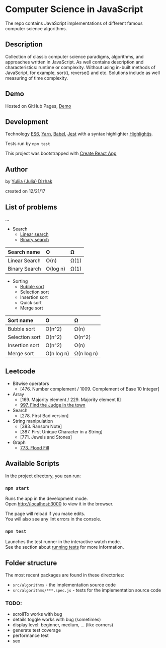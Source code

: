 # Computer Science in JavaScript
The repo contains JavaScript implementations of different famous computer science algorithms.

## Description
Collection of classic computer science paradigms, algorithms, and approaches written in JavaScript.
As well contains description and characteristics: runtime or complexity.
Without using in-built methods of JavaScript, for example, sort(), reverse() and etc.
Solutions include as well measuring of time complexity.

## Demo
Hosted on GitHub Pages, [Demo](https://julia-dizhak.github.io/javascript-algorithms/)

## Development
Technology
[ES6](http://es6-features.org/), [Yarn](https://yarnpkg.com/), [Babel](https://babeljs.io/), [Jest](https://facebook.github.io/jest/) with a syntax highlighter [Highlightjs](https://highlightjs.org/).

Tests run by `npm test`

This project was bootstrapped with [Create React App](https://github.com/facebook/create-react-app)

## Author

by [Yuliia (Julia) Dizhak](https://github.com/julia-dizhak)

created on 12/21/17

## List of problems

...
* Search
    * [Linear search](https://github.com/julia-dizhak/javascript-algorithms/blob/master/src/algorithms/search/find-index.js)
    * [Binary search](https://github.com/julia-dizhak/javascript-algorithms/blob/master/src/algorithms/search/binary-search.js)

| Search name       | O          | Ω      |
| :---              | :---       | :---   |
| Linear Search     | O(n)       | Ω(1)   |
| Binary Search     | O(log n)   | Ω(1)   |

* Sorting
    * [Bubble sort](https://github.com/julia-dizhak/javascript-algorithms/blob/master/src/algorithms/sorting/bubble-sort.js)
    * Selection sort
    * Insertion sort
    * Quick sort
    * Merge sort

| Sort name       | O           | Ω          |
| :---            | :---        | :---       |
| Bubble sort     | O(n^2)      | Ω(n)       |
| Selection sort  | O(n^2)      | Ω(n^2)     |
| Insertion sort  | O(n^2)      | Ω(n)       |
| Merge sort      | O(n log n)  | Ω(n log n) |



## Leetcode

* Bitwise operators
    * [476. Number complement / 1009. Complement of Base 10 Integer]
* Array
    * [169. Majority element / 229. Majority element II]
    * [997. Find the Judge in the town](https://github.com/julia-dizhak/javascript-algorithms/blob/master/src/leetcode/array/997-find-judge.js)
* Search
    * [278. First Bad version]
* String manipulation
    * [383. Ransom Note]
    * [387. First Unique Character in a String]
    * [771. Jewels and Stones]
* Graph
    * [773. Flood Fill](https://github.com/julia-dizhak/javascript-algorithms/blob/master/src/leetcode/graph/dfs/773-flood-fill.js)

## Available Scripts

In the project directory, you can run:

### `npm start`

Runs the app in the development mode.<br />
Open [http://localhost:3000](http://localhost:3000) to view it in the browser.

The page will reload if you make edits.<br />
You will also see any lint errors in the console.

### `npm test`

Launches the test runner in the interactive watch mode.<br />
See the section about [running tests](https://facebook.github.io/create-react-app/docs/running-tests) for more information.


## Folder structure
The most recent packages are found in these directories:

* `src/algorithms` - the implementation source code
* `src/algorithms/***.spec.js` - tests for the implementation source code


### TODO:
  * scrollTo works with bug
  * details toggle works with bug (sometimes)
  * display level: beginner, medium, ... (like corners)
  * generate test coverage
  * performance test
  * seo
